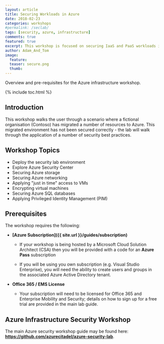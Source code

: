 ```yaml
---
layout: article
title: Securing Workloads in Azure
date: 2018-02-23
categories: workshops
#permalink: /seclab/
tags: [security, azure, infrastructure]
comments: true
featured: true
excerpt: This workshop is focused on securing IaaS and PaaS workloads in Azure.     
author: Adam_And_Tom
image:
  feature: 
  teaser: secure.png
  thumb: 
---
```

Overview and pre-requisites for the Azure infrastructure workshop.

{% include toc.html %}

## Introduction

This workshop walks the user through a scenario where a fictional organisation (Contoso) has migrated a number of resources to Azure. This migrated environment has not been secured correctly - the lab will walk through the application of a number of security best practices.

## Workshop Topics

* Deploy the security lab environment
* Explore Azure Security Center
* Securing Azure storage
* Securing Azure networking
* Applying "just in time" access to VMs
* Encrypting virtual machines
* Securing Azure SQL databases
* Applying Privileged Identity Management (PIM)

## Prerequisites

The workshop requires the following:

* **[Azure Subscription]({{ site.url }}/guides/subscription)**
  * If your workshop is being hosted by a Microsoft Cloud Solution Architect (CSA) then you will be provided with a code for an **Azure Pass** subscription

  * If you will be using you own subscription (e.g. Visual Studio Enterprise), you will need the ability to create users and groups in the associated Azure Active Directory tenant.

* **Office 365 / EMS License**
  * Your subscription will need to be licensed for Office 365 and Enterprise Mobility and Security; details on how to sign up for a free trial are provided in the main lab guide.

## Azure Infrastructure Security Workshop

The main Azure security workshop guide may be found here:
**<https://github.com/azurecitadel/azure-security-lab>**.